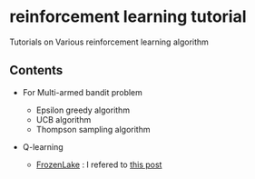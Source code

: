 # reinforcement learning tutorial
Tutorials on Various reinforcement learning algorithm

## Contents

 - For Multi-armed bandit problem
   - Epsilon greedy algorithm
   - UCB algorithm
   - Thompson sampling algorithm

 - Q-learning
   - [FrozenLake](https://gym.openai.com/envs/FrozenLake-v0/) : I refered to [this post](https://www.freecodecamp.org/news/an-introduction-to-reinforcement-learning-4339519de419/)
